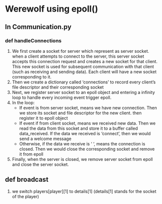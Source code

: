 # Werewolf using epoll()
## In Communication.py

### def handleConnections

1. We first create a socket for server which represent as server socket. when a client attempts to connect to the server, this server socket accepts this connection request and creates a new socket for that client. This new socket is used for subsequent communication with that client (such as receiving and sending data). Each client will have a new socket corresponding to it.
2. Then we create a dictionary called ‘connections’ to record every client’s file descriptor and their corresponding socket
3. Next, we register server socket to an epoll object and entering a infinity loop to handle every incoming event trigger epoll.
4. In the loop: 
   - If event is from server socket, means we have new connection. Then we store its socket and file descriptor for the new client.
     then register it to epoll object
   - If event if from client socket, means we received new data. Then we read the data from this socket and store it to a buffer called data_received. If the data we received is ‘connect’, then we would send a welcome message 
   - Otherwise, if the data we receive is ‘ ‘, means the connection is closed. Then we would close the corresponding socket and remove it from epoll
5. Finally, when the server is closed, we remove server socket from epoll and close the server socket.

## def broadcast

1.  we switch players[player][1] to details[1] (details[1] stands for the socket of the player)
